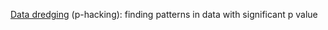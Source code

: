 [Data dredging](https://en.wikipedia.org/wiki/Data_dredging) (p-hacking): finding patterns in data with significant p value

